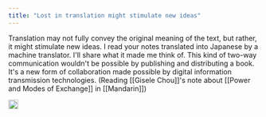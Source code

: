 ```yaml
---
title: "Lost in translation might stimulate new ideas"
---
```


Translation may not fully convey the original meaning of the text, but rather, it might stimulate new ideas. I read your notes translated into Japanese by a machine translator. I'll share what it made me think of. This kind of two-way communication wouldn't be possible by publishing and distributing a book. It's a new form of collaboration made possible by digital information transmission technologies.
(Reading [[Gisele Chou]]'s note about [[Power and Modes of Exchange]] in [[Mandarin]])

<img src='https://scrapbox.io/api/pages/nishio-en/en/icon' alt='en.icon' height="19.5"/>
